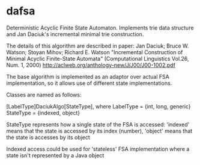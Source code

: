 dafsa
=====

Deterministic Acyclic Finite State Automaton.
Implements trie data structure and Jan Daciuk's incremental minimal trie construction.

The details of this algorithm are described in paper:
Jan Daciuk; Bruce W. Watson; Stoyan Mihov; Richard E. Watson "Incremental Construction of Minimal Acyclic Finite-State Automata"
(Computational Linguistics Vol.26, Num. 1, 2000) http://aclweb.org/anthology-new/J/J00/J00-1002.pdf

The base algorithm is implemented as an adaptor over actual FSA implementation, so it allows use of different
state implementations.

Classes are named as follows:

[LabelType]DaciukAlgo[StateType], where
LabelType = {int, long, generic}
StateType = {indexed, object}

StateType represents how a single state of the FSA is accessed:
'indexed' means that the state is accessed by its index (number),
'object' means that the state is accesses by its object

Indexed access could be used for 'stateless' FSA implementation where a state
isn't represented by a Java object
